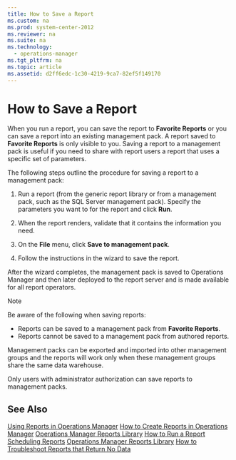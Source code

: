 ```yaml
---
title: How to Save a Report
ms.custom: na
ms.prod: system-center-2012
ms.reviewer: na
ms.suite: na
ms.technology: 
  - operations-manager
ms.tgt_pltfrm: na
ms.topic: article
ms.assetid: d2ff6edc-1c30-4219-9ca7-82ef5f149170
---
```

# How to Save a Report
When you run a report, you can save the report to **Favorite Reports** or you can save a report into an existing management pack. A report saved to **Favorite Reports** is only visible to you. Saving a report to a management pack is useful if you need to share with report users a report that uses a specific set of parameters.

The following steps outline the procedure for saving a report to a management pack:

1.  Run a report \(from the generic report library or from a management pack, such as the SQL Server management pack\). Specify the parameters you want to for the report and click **Run**.

2.  When the report renders, validate that it contains the information you need.

3.  On the **File** menu, click **Save to management pack**.

4.  Follow the instructions in the wizard to save the report.

After the wizard completes, the management pack is saved to Operations Manager and then later deployed to the report server and is made available for all report operators.

> [!NOTE]
> Be aware of the following when saving reports:
> 
> -   Reports can be saved to a management pack from **Favorite Reports**.
> -   Reports cannot be saved to a management pack from authored reports.
> 
> Management packs can be exported and imported into other management groups and the reports will work only when these management groups share the same data warehouse.
> 
> Only users with administrator authorization can save reports to management packs.

## See Also
[Using Reports in Operations Manager](./Using-Reports-in-Operations-Manager.md)
[How to Create Reports in Operations Manager](./How-to-Create-Reports-in-Operations-Manager.md)
[Operations Manager Reports Library](./Operations-Manager-Reports-Library.md)
[How to Run a Report](./How-to-Run-a-Report.md)
[Scheduling Reports](./Scheduling-Reports.md)
[Operations Manager Reports Library](./Operations-Manager-Reports-Library.md)
[How to Troubleshoot Reports that Return No Data](./How-to-Troubleshoot-Reports-that-Return-No-Data.md)


